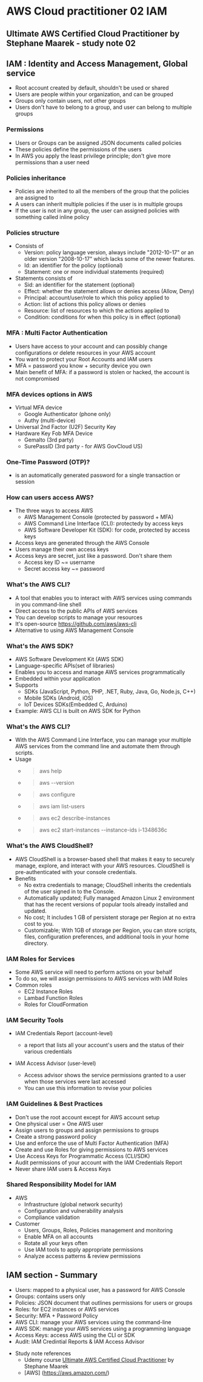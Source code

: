 # AWS Cloud practitioner 02 IAM

## Ultimate AWS Certified Cloud Practitioner by Stephane Maarek - study note 02

## IAM : Identity and Access Management, Global service
* Root account created by default, shouldn't be used or shared
* Users are people within your organization, and can be grouped
* Groups only contain users, not other groups
* Users don't have to belong to a group, and user can belong to multiple groups

### Permissions
* Users or Groups can be assigned JSON documents called policies
* These policies define the permissions of the users
* In AWS you apply the least privilege principle; don't give more permissions than a user need

### Policies inheritance
* Policies are inherited to all the members of the group that the policies are assigned to
* A users can inherit multiple policies if the user is in multiple groups
* If the user is not in any group, the user can assigned policies with something called inline policy

### Policies structure
* Consists of
  * Version: policy language version, always include "2012-10-17" or an older version "2008-10-17" which lacks some of the newer features.
  * Id: an identifier for the policy (optiional)
  * Statement: one or more individual statements (required)
* Statements consists of
  * Sid: an identifier for the statement (optional)
  * Effect: whether the statement allows or denies access (Allow, Deny)
  * Principal: account/user/role to which this policy applied to
  * Action: list of actions this policy allows or denies
  * Resource: list of resources to which the actions applied to
  * Condition: conditions for when this policy is in effect (optional)

### MFA : Multi Factor Authentication
* Users have access to your account and can possibly change configurations or delete resources in your AWS account
* You want to protect your Root Accounts and IAM users
* MFA = password you know + security device you own
* Main benefit of MFA: if a password is stolen or hacked,  the account is not compromised

### MFA devices options in AWS
* Virtual MFA device
  * Google Authenticator (phone only)
  * Authy (multi-device)
* Universal 2nd Factor (U2F) Security Key
* Hardware Key Fob MFA Device
  * Gemalto (3rd party)
  * SurePassID (3rd party - for AWS GovCloud US)

### One-Time Password (OTP)?
*  is an automatically generated password for a single transaction or session

### How can users access AWS?
* The three ways to access AWS
  * AWS Management Console (protected by password + MFA)
  * AWS Command Line Interface (CLI): protectedy by access keys
  * AWS Software Developer Kit (SDK): for code, protected by access keys
* Access keys are generated through the AWS Console
* Users manage their own access keys
* Access keys are secret, just like a password. Don't share them
  * Access key ID ~= username
  * Secret access key ~= password

### What's the AWS CLI?
* A tool that enables you to interact with AWS services using commands in you command-line shell
* Direct access to the public APIs of AWS services
* You can develop scripts to manage your resources
* It's open-source https://github.com/aws/aws-cli
* Alternative to using AWS Management Console

### What's the AWS SDK?
* AWS Software Development Kit (AWS SDK)
* Language-specific APIs(set of libraries)
* Enables you to access and manage AWS services programmatically
* Embedded within your application
* Supports
  * SDKs (JavaScript, Python, PHP, .NET, Ruby, Java, Go, Node.js, C++)
  * Mobile SDKs (Android, iOS)
  * IoT Devices SDKs(Embedded C, Arduino)
* Example: AWS CLI is built on AWS SDK for Python

### What's the AWS CLI?
* With the AWS Command Line Interface, you can manage your multiple AWS services from the command line and automate them through scripts.
* Usage
  * >aws help
  * >aws --version
  * >aws configure
  * >aws iam list-users
  * >aws ec2 describe-instances
  * >aws ec2 start-instances --instance-ids i-1348636c

### What's the AWS CloudShell?
* AWS CloudShell is a browser-based shell that makes it easy to securely manage, explore, and interact with your AWS resources. CloudShell is pre-authenticated with your console credentials.
* Benefits
  * No extra credentials to manage; CloudShell inherits the credentials of the user signed in to the Console.
  * Automatically updated; Fully managed Amazon Linux 2 environment that has the recent versions of popular tools already installed and updated.
  * No cost; It includes 1 GB of persistent storage per Region at no extra cost to you.
  * Customizable; With 1GB of storage per Region, you can store scripts, files, configuration preferences, and additional tools in your home directory.

### IAM Roles for Services
* Some AWS service will need to perform actions on your behalf
* To do so, we will assign permissions to AWS services with IAM Roles
* Common roles
  * EC2 Instance Roles
  * Lambad Function Roles
  * Roles for CloudFormation

### IAM Security Tools
* IAM Credentials Report (account-level)
  * a report that lists all your account's users and the status of their various credentials

* IAM Access Advisor (user-level)
  * Access advisor shows the service permissions granted to a user when those services were last accessed
  * You can use this information to revise your policies

### IAM Guidelines & Best Practices
* Don't use the root account except for AWS account setup
* One physical user = One AWS user
* Assign users to groups and assign permissions to groups
* Create a strong password policy
* Use and enforce the use of Multi Factor Authentication (MFA)
* Create and use Roles for giving permissions to AWS services
* Use Access Keys for Programmatic Access (CLI/SDK)
* Audit permissions of your account with the IAM Credentials Report
* Never share IAM users & Access Keys

### Shared Responsibility Model for IAM
* AWS
  * Infrastructure (global network security)
  * Configuration and vulnerability analysis
  * Compliance validation
* Customer
  * Users, Groups, Roles, Policies management and monitoring
  * Enable MFA on all accounts
  * Rotate all your keys often
  * Use IAM tools to apply appropriate permissions
  * Analyze access patterns & review permissions

## IAM section - Summary
* Users: mapped to a physical user, has a password for AWS Console
* Groups: contains users only
* Policies: JSON document that outlines permissions for users or groups
* Roles: for EC2 instances or AWS services
* Security: MFA + Password Policy
* AWS CLI: manage your AWS services using the command-line
* AWS SDK: manage your AWS services using a programming language
* Access Keys: access AWS using the CLI or SDK
* Audit: IAM Credintial Reports & IAM Access Advisor

- Study note references
  - Udemy course [Ultimate AWS Certified Cloud Practitioner](https://www.udemy.com/course/aws-certified-cloud-practitioner-new/) by Stephane Maarek
  - [AWS] (https://aws.amazon.com/)
